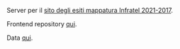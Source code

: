 Server per il [sito degli esiti mappatura Infratel 2021-2017](https://handymenny.github.io/mappaturaInfratel/).

Frontend repository [qui](https://github.com/handymenny/mappaturaInfratel).

Data [qui](https://github.com/handymenny/database-infratel).
